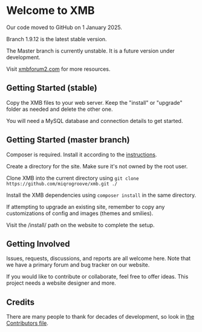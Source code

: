 # Welcome to XMB

Our code moved to GitHub on 1 January 2025.

Branch 1.9.12 is the latest stable version.

The Master branch is currently unstable.  It is a future version under development.

Visit [xmbforum2.com](https://www.xmbforum2.com) for more resources.

## Getting Started (stable)

Copy the XMB files to your web server.  Keep the "install" or "upgrade" folder as needed and delete the other one.

You will need a MySQL database and connection details to get started.

## Getting Started (master branch)

Composer is required.  Install it according to the [instructions](https://getcomposer.org/doc/00-intro.md).

Create a directory for the site.  Make sure it's not owned by the root user.

Clone XMB into the current directory using `git clone https://github.com/miqrogroove/xmb.git ./`

Install the XMB dependencies using `composer install` in the same directory.

If attempting to upgrade an existing site, remember to copy any customizations of config and images (themes and smilies).

Visit the /install/ path on the website to complete the setup.

## Getting Involved

Issues, requests, discussions, and reports are all welcome here.  Note that we have a primary forum and bug tracker on our website.

If you would like to contribute or collaborate, feel free to offer ideas.  This project needs a website designer and more.

## Credits

There are many people to thank for decades of development, so look in [the Contributors file](CONTRIBUTORS.md).
